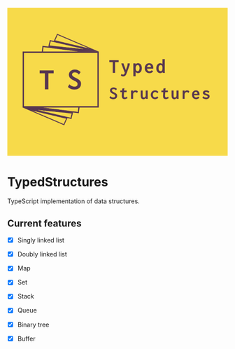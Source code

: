 
![TypedStructures](./images/typed-structures.png)

# TypedStructures

TypeScript implementation of data structures.

## Current features

 - [x] Singly linked list
 - [x] Doubly linked list
 - [x] Map
 - [x] Set
 - [x] Stack
 - [x] Queue
 - [x] Binary tree
 - [x] Buffer


